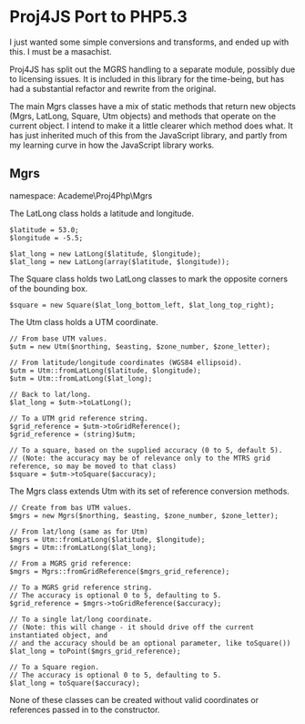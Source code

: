 Proj4JS Port to PHP5.3
======================

I just wanted some simple conversions and transforms, and ended up with this. I must be a masachist.

Proj4JS has split out the MGRS handling to a separate module, possibly due to licensing issues. It is
included in this library for the time-being, but has had a substantial refactor and rewrite from the
original.

The main Mgrs classes have a mix of static methods that return new objects (Mgrs, LatLong, Square, Utm
objects) and methods that operate on the current object. I intend to make it a little clearer which
method does what. It has just inherited much of this from the JavaScript library, and partly from
my learning curve in how the JavaScript library works.

Mgrs
----

namespace: Academe\Proj4Php\Mgrs

The LatLong class holds a latitude and longitude.

    $latitude = 53.0;
    $longitude = -5.5;
    
    $lat_long = new LatLong($latitude, $longitude);
    $lat_long = new LatLong(array($latitude, $longitude));

The Square class holds two LatLong classes to mark the opposite corners of the bounding box.

    $square = new Square($lat_long_bottom_left, $lat_long_top_right);

The Utm class holds a UTM coordinate.

    // From base UTM values.
    $utm = new Utm($northing, $easting, $zone_number, $zone_letter);
    
    // From latitude/longitude coordinates (WGS84 ellipsoid).
    $utm = Utm::fromLatLong($latitude, $longitude);
    $utm = Utm::fromLatLong($lat_long);
    
    // Back to lat/long.
    $lat_long = $utm->toLatLong();
    
    // To a UTM grid reference string.
    $grid_reference = $utm->toGridReference();
    $grid_reference = (string)$utm;
    
    // To a square, based on the supplied accuracy (0 to 5, default 5).
    // (Note: the accuracy may be of relevance only to the MTRS grid reference, so may be moved to that class)
    $square = $utm->toSquare($accuracy);

The Mgrs class extends Utm with its set of reference conversion methods.

    // Create from bas UTM values.
    $mgrs = new Mgrs($northing, $easting, $zone_number, $zone_letter);
    
    // From lat/long (same as for Utm)
    $mgrs = Utm::fromLatLong($latitude, $longitude);
    $mgrs = Utm::fromLatLong($lat_long);
    
    // From a MGRS grid reference:
    $mgrs = Mgrs::fromGridReference($mgrs_grid_reference);

    // To a MGRS grid reference string.
    // The accuracy is optional 0 to 5, defaulting to 5.
    $grid_reference = $mgrs->toGridReference($accuracy);
    
    // To a single lat/long coordinate.
    // (Note: this will change - it should drive off the current instantiated object, and
    // and the accuracy should be an optional parameter, like toSquare())
    $lat_long = toPoint($mgrs_grid_reference);
    
    // To a Square region.
    // The accuracy is optional 0 to 5, defaulting to 5.
    $lat_long = toSquare($accuracy);
    
    
None of these classes can be created without valid coordinates or references passed in to the
constructor.
